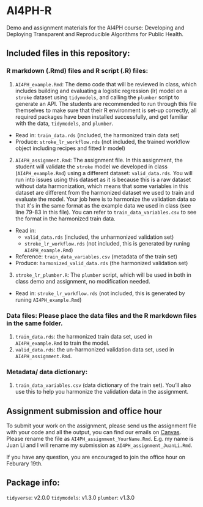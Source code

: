 # AI4PH-R
Demo and assignment materials for the AI4PH course: Developing and Deploying Transparent and Reproducible Algorithms for Public Health.

## Included files in this repository:

### R markdown (.Rmd) files and R script (.R) files:

1.	`AI4PH_example.Rmd`: The demo code that will be reviewed in class, which includes building and evaluating a logistic regression (lr) model on a `stroke` dataset using `tidymodels`, and calling the `plumber` script to generate an API. The students are recommended to run through this file themselves to make sure that their R environment is set-up correctly, all required packages have been installed successfully, and get familiar with the data, `tidymodels`, and `plumber`.
  - Read in: `train_data.rds` (included, the harmonized train data set)
  - Produce: `stroke_lr_workflow.rds` (not included, the trained workflow object including recipes and fitted lr model)

2.	`AI4PH_assignment.Rmd`: The assignment file. In this assignment, the student will validate the `stroke` model we developed in class (`AI4PH_example.Rmd`) using a different dataset: `valid_data.rds`. You will run into issues using this dataset as it is because this is a raw dataset without data harmonization, which means that some variables in this dataset are different from the harmonized dataset we used to train and evaluate the model. Your job here is to harmonize the validation data so that it's in the same format as the example data we used in class (see line 79-83 in this file). You can refer to `train_data_variables.csv` to see the format in the harmonized train data.
  - Read in:
    - `valid_data.rds` (included, the unharmonized validation set)
    - `stroke_lr_workflow.rds` (not included, this is generated by runing `AI4PH_example.Rmd`)
  - Reference: `train_data_variables.csv` (metadata of the train set)
  - Produce: `harmonized_valid_data.rds` (the harmonized validation set)
  
3.	`stroke_lr_plumber.R`: The `plumber` script, which will be used in both in class demo and assignment, no modification needed.
  - Read in: `stroke_lr_workflow.rds` (not included, this is generated by runing `AI4PH_example.Rmd`)

### Data files: Please place the data files and the R markdown files in the same folder.
1.	`train_data.rds`: the harmonized train data set, used in `AI4PH_example.Rmd` to train the model.
2.	`valid_data.rds`: the un-harmonized validation data set, used in `AI4PH_assignment.Rmd`.

### Metadata/ data dictionary:
1.	`train_data_variables.csv` (data dictionary of the train set). You’ll also use this to help you harmonize the validation data in the assignment.

## Assignment submission and office hour
To submit your work on the assignment, please send us the assignment file with your code and all the output, you can find our emails on [Canvas](https://phesc.instructure.com/courses/234/users). Please rename the file as `AI4PH_assignment_YourName.Rmd`. E.g. my name is Juan Li and I will rename my submission as `AI4PH_assignment_JuanLi.Rmd`.

If you have any question, you are encouraged to join the office hour on Feburary 19th.

## Package info:
`tidyverse`: v2.0.0
`tidymodels`: v1.3.0
`plumber`: v1.3.0
